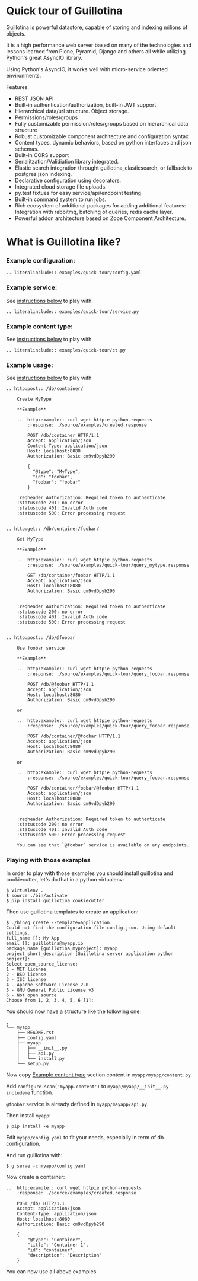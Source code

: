 # Quick tour of Guillotina

Guillotina is powerful datastore, capable of storing and indexing milions of objects.

It is a high performance web server based on many of the technologies and lessons learned
from Plone, Pyramid, Django and others all while utilizing Python's great AsyncIO library.

Using Python's AsyncIO, it works well with micro-service oriented environments.

Features:
 - REST JSON API
 - Built-in authentication/authorization, built-in JWT support
 - Hierarchical data/url structure. Object storage.
 - Permissions/roles/groups
 - Fully customizable permission/roles/groups based on hierarchical data structure
 - Robust customizable component architecture and configuration syntax
 - Content types, dynamic behaviors, based on python interfaces and json schemas.
 - Built-in CORS support
 - Serialitzation/Validiation library integrated.
 - Elastic search integration throught guillotina_elasticsearch, or fallback to postgres
   json indexing.
 - Declarative configuration using decorators.
 - Integrated cloud storage file uploads.
 - py.test fixtues for easy service/api/endpoint testing
 - Built-in command system to run jobs.
 - Rich ecosystem of additional packages for adding additional features: Integration with
   rabbitmq, batching of queries, redis cache layer.
 - Powerful  addon architecture based on Zope Component Architecture.


What is Guillotina like?
========================

### Example configuration:

```eval_rst
.. literalinclude:: examples/quick-tour/config.yaml
```

### Example service:

See [instructions below](#playing-with-those-examples) to play with.

```eval_rst
.. literalinclude:: examples/quick-tour/service.py
```

### Example content type:

See [instructions below](#playing-with-those-examples) to play with.

```eval_rst
.. literalinclude:: examples/quick-tour/ct.py
```

### Example usage:

See [instructions below](#playing-with-those-examples) to play with.

```eval_rst
.. http:post:: /db/container/

    Create MyType

    **Example**

    ..  http:example:: curl wget httpie python-requests
        :response: ./source/examples/created.response

        POST /db/container HTTP/1.1
        Accept: application/json
        Content-Type: application/json
        Host: localhost:8080
        Authorization: Basic cm9vdDpyb290

        {
          "@type": "MyType",
          "id": "foobar",
          "foobar": "foobar"
        }

    :reqheader Authorization: Required token to authenticate
    :statuscode 201: no error
    :statuscode 401: Invalid Auth code
    :statuscode 500: Error processing request


.. http:get:: /db/container/foobar/

    Get MyType

    **Example**

    ..  http:example:: curl wget httpie python-requests
        :response: ./source/examples/quick-tour/query_mytype.response

        GET /db/container/foobar HTTP/1.1
        Accept: application/json
        Host: localhost:8080
        Authorization: Basic cm9vdDpyb290


    :reqheader Authorization: Required token to authenticate
    :statuscode 200: no error
    :statuscode 401: Invalid Auth code
    :statuscode 500: Error processing request


.. http:post:: /db/@foobar

    Use foobar service

    **Example**

    ..  http:example:: curl wget httpie python-requests
        :response: ./source/examples/quick-tour/query_foobar.response

        POST /db/@foobar HTTP/1.1
        Accept: application/json
        Host: localhost:8080
        Authorization: Basic cm9vdDpyb290

    or

    ..  http:example:: curl wget httpie python-requests
        :response: ./source/examples/quick-tour/query_foobar.response

        POST /db/container/@foobar HTTP/1.1
        Accept: application/json
        Host: localhost:8080
        Authorization: Basic cm9vdDpyb290

    or

    ..  http:example:: curl wget httpie python-requests
        :response: ./source/examples/quick-tour/query_foobar.response

        POST /db/container/foobar/@foobar HTTP/1.1
        Accept: application/json
        Host: localhost:8080
        Authorization: Basic cm9vdDpyb290


    :reqheader Authorization: Required token to authenticate
    :statuscode 200: no error
    :statuscode 401: Invalid Auth code
    :statuscode 500: Error processing request

    You can see that `@foobar` service is available on any endpoints.
```

### Playing with those examples

In order to play with those examples you should install guillotina and cookiecutter, let's do that in a python virtualenv:

```
$ virtualenv .
$ source ./bin/activate
$ pip install guillotina cookiecutter
```

Then use guillotina templates to create an application:

```
$ ./bin/g create --template=application
Could not find the configuration file config.json. Using default settings.
full_name []: My App
email []: guillotina@myapp.io
package_name [guillotina_myproject]: myapp
project_short_description [Guillotina server application python project]:
Select open_source_license:
1 - MIT license
2 - BSD license
3 - ISC license
4 - Apache Software License 2.0
5 - GNU General Public License v3
6 - Not open source
Choose from 1, 2, 3, 4, 5, 6 [1]:
```

You should now have a structure like the following one:

```
.
└── myapp
    ├── README.rst
    ├── config.yaml
    ├── myapp
    │   ├── __init__.py
    │   ├── api.py
    │   └── install.py
    └── setup.py
```

Now copy [Example content type](#example-content-type) section content in `myapp/myapp/content.py`.

Add `configure.scan('myapp.content')` to `myapp/myapp/__init__.py` `includeme` function.

`@foobar` service is already defined in `myapp/mayapp/api.py`.

Then install `myapp`:

```
$ pip install -e myapp
```

Edit `myapp/config.yaml` to fit your needs, especially in term of db configuration.

And run guillotina with:

```
$ g serve -c myapp/config.yaml
```

Now create a container:


```eval_rst
..  http:example:: curl wget httpie python-requests
    :response: ./source/examples/created.response

    POST /db/ HTTP/1.1
    Accept: application/json
    Content-Type: application/json
    Host: localhost:8080
    Authorization: Basic cm9vdDpyb290

    {
        "@type": "Container",
        "title": "Container 1",
        "id": "container",
        "description": "Description"
    }

```

You can now use all above examples.
